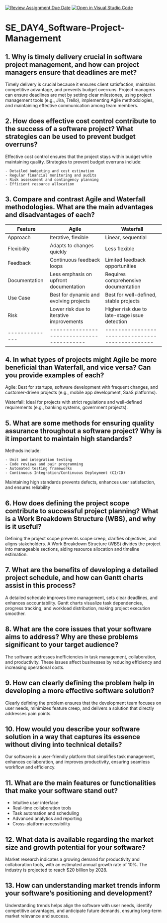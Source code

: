 [![Review Assignment Due Date](https://classroom.github.com/assets/deadline-readme-button-22041afd0340ce965d47ae6ef1cefeee28c7c493a6346c4f15d667ab976d596c.svg)](https://classroom.github.com/a/9pw6JKcu)
[![Open in Visual Studio Code](https://classroom.github.com/assets/open-in-vscode-2e0aaae1b6195c2367325f4f02e2d04e9abb55f0b24a779b69b11b9e10269abc.svg)](https://classroom.github.com/online_ide?assignment_repo_id=18455750&assignment_repo_type=AssignmentRepo)

# SE_DAY4_Software-Project-Management

## 1. Why is timely delivery crucial in software project management, and how can project managers ensure that deadlines are met?

Timely delivery is crucial because it ensures client satisfaction, maintains competitive advantage, and prevents budget overruns. Project managers can ensure deadlines are met by setting clear milestones, using project management tools (e.g., Jira, Trello), implementing Agile methodologies, and maintaining effective communication among team members.

## 2. How does effective cost control contribute to the success of a software project? What strategies can be used to prevent budget overruns?

Effective cost control ensures that the project stays within budget while maintaining quality. Strategies to prevent budget overruns include:

    - Detailed budgeting and cost estimation
    - Regular financial monitoring and audits
    - Risk assessment and contingency planning
    - Efficient resource allocation

## 3. Compare and contrast Agile and Waterfall methodologies. What are the main advantages and disadvantages of each?

| Feature        | Agile                                     | Waterfall                                       |
| -------------- | ----------------------------------------- | ----------------------------------------------- |
| Approach       | Iterative, flexible                       | Linear, sequential                              |
| Flexibility    | Adapts to changes quickly                 | Less flexible                                   |
| Feedback       | Continuous feedback loops                 | Limited feedback opportunities                  |
| Documentation  | Less emphasis on upfront documentation    | Requires comprehensive documentation            |
| Use Case       | Best for dynamic and evolving projects    | Best for well-defined, stable projects          |
| Risk           | Lower risk due to iterative improvements  | Higher risk due to late-stage issue detection   |
| -------------- | ----------------------------------------- | ----------------------------------------------- |

## 4. In what types of projects might Agile be more beneficial than Waterfall, and vice versa? Can you provide examples of each?

Agile: Best for startups, software development with frequent changes, and customer-driven projects (e.g., mobile app development, SaaS platforms).

Waterfall: Ideal for projects with strict regulations and well-defined requirements (e.g., banking systems, government projects).

## 5. What are some methods for ensuring quality assurance throughout a software project? Why is it important to maintain high standards?

Methods include:

    - Unit and integration testing
    - Code reviews and pair programming
    - Automated testing frameworks
    - Continuous Integration/Continuous Deployment (CI/CD)

Maintaining high standards prevents defects, enhances user satisfaction, and ensures reliability

## 6. How does defining the project scope contribute to successful project planning? What is a Work Breakdown Structure (WBS), and why is it useful?

Defining the project scope prevents scope creep, clarifies objectives, and aligns stakeholders. A Work Breakdown Structure (WBS) divides the project into manageable sections, aiding resource allocation and timeline estimation.

## 7. What are the benefits of developing a detailed project schedule, and how can Gantt charts assist in this process?

A detailed schedule improves time management, sets clear deadlines, and enhances accountability. Gantt charts visualize task dependencies, progress tracking, and workload distribution, making project execution smoother.

## 8. What are the core issues that your software aims to address? Why are these problems significant to your target audience?

The software addresses inefficiencies in task management, collaboration, and productivity. These issues affect businesses by reducing efficiency and increasing operational costs.

## 9. How can clearly defining the problem help in developing a more effective software solution?

Clearly defining the problem ensures that the development team focuses on user needs, minimizes feature creep, and delivers a solution that directly addresses pain points.

## 10. How would you describe your software solution in a way that captures its essence without diving into technical details?

Our software is a user-friendly platform that simplifies task management, enhances collaboration, and improves productivity, ensuring seamless workflow and efficiency.

## 11. What are the main features or functionalities that make your software stand out?

- Intuitive user interface
- Real-time collaboration tools
- Task automation and scheduling
- Advanced analytics and reporting
- Cross-platform accessibility

## 12. What data is available regarding the market size and growth potential for your software?

Market research indicates a growing demand for productivity and collaboration tools, with an estimated annual growth rate of 10%. The industry is projected to reach $20 billion by 2028.

## 13. How can understanding market trends inform your software’s positioning and development?

Understanding trends helps align the software with user needs, identify competitive advantages, and anticipate future demands, ensuring long-term market relevance and success.
